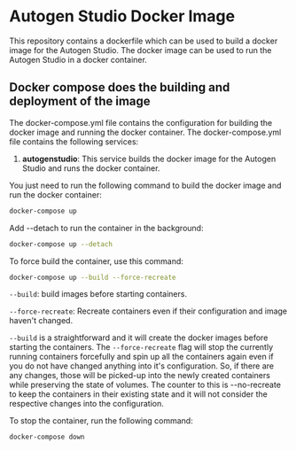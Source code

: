 # Autogen Studio Docker Image

This repository contains a dockerfile which can be used to build a docker image for the Autogen Studio. The docker image can be used to run the Autogen Studio in a docker container.

## Docker compose does the building and deployment of the image

The docker-compose.yml file contains the configuration for building the docker image and running the docker container. The docker-compose.yml file contains the following services:

1. **autogenstudio**: This service builds the docker image for the Autogen Studio and runs the docker container.

You just need to run the following command to build the docker image and run the docker container:

```bash
docker-compose up
```

Add --detach to run the container in the background:

```bash
docker-compose up --detach
```

To force build the container, use this command:

```bash
docker-compose up --build --force-recreate
```

`--build`: build images before starting containers.

`--force-recreate`: Recreate containers even if their configuration and image haven't changed.

`--build` is a straightforward and it will create the docker images before starting the containers. The `--force-recreate` flag will stop the currently running containers forcefully and spin up all the containers again even if you do not have changed anything into it's configuration. So, if there are any changes, those will be picked-up into the newly created containers while preserving the state of volumes. The counter to this is --no-recreate to keep the containers in their existing state and it will not consider the respective changes into the configuration.

To stop the container, run the following command:

```bash
docker-compose down
```
